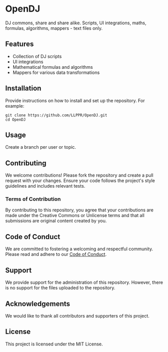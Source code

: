 # OpenDJ

DJ commons, share and share alike. Scripts, UI integrations, maths, formulas, algorithms, mappers - text files only.

## Features

- Collection of DJ scripts
- UI integrations
- Mathematical formulas and algorithms
- Mappers for various data transformations

## Installation

Provide instructions on how to install and set up the repository. For example:

```
git clone https://github.com/LLPPR/OpenDJ.git
cd OpenDJ
```

## Usage

Create a branch per user or topic. 

## Contributing

We welcome contributions! Please fork the repository and create a pull request with your changes. Ensure your code follows the project's style guidelines and includes relevant tests.

### Terms of Contribution

By contributing to this repository, you agree that your contributions are made under the Creative Commons or Unlicense terms and that all submissions are original content created by you.

## Code of Conduct

We are committed to fostering a welcoming and respectful community. Please read and adhere to our [Code of Conduct](CODE_OF_CONDUCT.md).

## Support

We provide support for the administration of this repository. However, there is no support for the files uploaded to the repository.

## Acknowledgements

We would like to thank all contributors and supporters of this project.

## License

This project is licensed under the MIT License.
